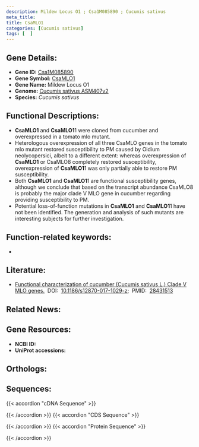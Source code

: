 ```yaml
---
description: Mildew Locus O1 ; Csa1M085890 ; Cucumis sativus
meta_title:
title: CsaMLO1
categories: [Cucumis sativus]
tags: [  ]
---
```


## Gene Details:
- **Gene ID:**	[Csa1M085890](https://ensembl.gramene.org/id/Csa1M085890)
- **Gene Symbol:** <u>CsaMLO1</u>
- **Gene Name:** Mildew Locus O1
- **Genome:** [Cucumis sativus ASM407v2](https://ensembl.gramene.org/Cucumis_sativus/Info/Index)
- **Species:** *Cucumis sativus*

## Functional Descriptions:
   - **CsaMLO1** and **CsaMLO1**1 were cloned from cucumber and overexpressed in a tomato mlo mutant.
   - Heterologous overexpression of all three CsaMLO genes in the tomato mlo mutant restored susceptibility to PM caused by Oidium neolycopersici, albeit to a different extent: whereas overexpression of **CsaMLO1** or CsaMLO8 completely restored susceptibility, overexpression of **CsaMLO1**1 was only partially able to restore PM susceptibility.
   - Both **CsaMLO1** and **CsaMLO1**1 are functional susceptibility genes, although we conclude that based on the transcript abundance CsaMLO8 is probably the major clade V MLO gene in cucumber regarding providing susceptibility to PM.
   - Potential loss-of-function mutations in **CsaMLO1** and **CsaMLO1**1 have not been identified. The generation and analysis of such mutants are interesting subjects for further investigation.

## Function-related keywords:
   - [](/tags//)

## Literature:
   - [Functional characterization of cucumber (Cucumis sativus L.) Clade V MLO genes.](https://doi.org/10.1186/s12870-017-1029-z)&nbsp;&nbsp;DOI:&nbsp;&nbsp;[10.1186/s12870-017-1029-z](https://doi.org/10.1186/s12870-017-1029-z);&nbsp;&nbsp;PMID:&nbsp;&nbsp;[28431513](https://pubmed.ncbi.nlm.nih.gov/28431513/)

## Related News:

## Gene Resources:
- **NCBI ID:**  [](https://www.ncbi.nlm.nih.gov/gene/?term=)
- **UniProt accessions:**  [](https://www.uniprot.org/uniprotkb//entry)

## Orthologs:

## Sequences:
{{< accordion "cDNA Sequence" >}}

{{< /accordion >}}
{{< accordion "CDS Sequence" >}}

{{< /accordion >}}
{{< accordion "Protein Sequence" >}}

{{< /accordion >}}
